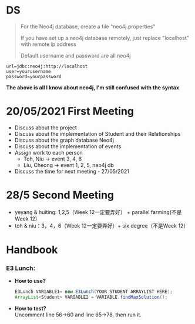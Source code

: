 # DS
> For the Neo4j database, create a file "neo4j.properties"
>
> If you have set up a neo4j database remotely, just replace "localhost" with remote ip address
>
> Default username and password are all neo4j

```
url=jdbc:neo4j:http://localhost
user=yourusername
password=yourpassword
```
**The above is all I know about neo4j, I'm still confused with the syntax**

# 20/05/2021 First Meeting
- Discuss about the project
- Discuss about the implementation of Student and their Relationships
- Discuss about the graph database Neo4j
- Discuss about the implementation of events
- Assign work to each person
  - Toh, Niu -> event 3, 4, 6
  - Liu, Cheong -> event 1, 2, 5, neo4j db
- Discuss the time for next meeting - 27/05/2021

# 28/5 Second Meeting
+ yeyang & huiting: 1,2,5（Week 12一定要弄好） + parallel farming(不是Week 12)
+ toh & niu：3，4，6（Week 12一定要弄好）+ six degree（不是Week 12）

# Handbook
### E3 Lunch:
+ **How to use?**
  ```java
  E3Lunch VARIABLE1= new E3Lunch(YOUR STUDENT ARRAYLIST HERE);
  ArrayList<Student> VARIABLE2 = VARIABLE.findMaxSolution();
  ``` 
+ **How to test?**<br>
Uncomment line 56->60 and line 65->78, then run it.

